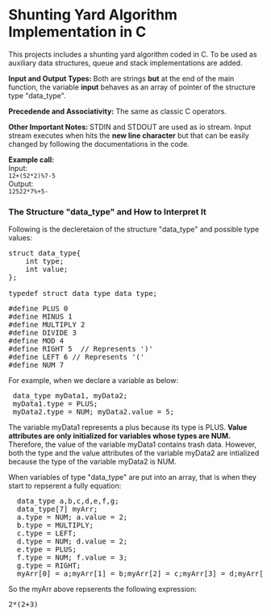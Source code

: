 # Shunting Yard Algorithm Implementation in C
<p>
  This projects includes a shunting yard algorithm coded in C. To be used as auxiliary data structures, queue and stack implementations are added.
</p>

<p>
  <strong>Input and Output Types: </strong>Both are strings <strong>but</strong> at the end of the main function, the variable <strong>input</strong> behaves as an array of pointer of the structure type "data_type".
</p>

<p>
  <strong>Precedende and Associativity:</strong> The same as classic C operators.
</p>

<p>
  <strong>Other Important Notes: </strong> STDIN and STDOUT are used as io stream. Input stream executes when hits the <strong>new line character</strong> but that can be easily changed by following the documentations in the code.
</p>

  <p><strong>Example call:</strong><br>
  Input:<br>
  <code>12+(52*2)%7-5</code><br>
  Output:<br>
  <code>12522*7%+5-</code></p>

<h3>The Structure "data_type" and How to Interpret It</h3>

<p>
  Following is the decleretaion of the structure "data_type" and possible type values:
  </p>

<pre>
struct data_type{
    int type; 
    int value;
};

typedef struct data_type data_type;
</pre>

<pre>
#define PLUS 0
#define MINUS 1
#define MULTIPLY 2
#define DIVIDE 3
#define MOD 4
#define RIGHT 5  // Represents ')'
#define LEFT 6 // Represents '('
#define NUM 7
</pre>
<p>
  For example, when we declare a variable as below:
  </p>
  
<pre>
 data_type myData1, myData2;
 myData1.type = PLUS;
 myData2.type = NUM; myData2.value = 5;
</pre>

<p>
  The variable myData1 represents a plus because its type is PLUS.<strong> Value attributes are only initialized for variables whose types are NUM. </strong>Therefore, the value of the variable myData1 contains trash data. However, both the type and the value attributes of the variable myData2 are intialized because the type of the variable myData2 is NUM.<br>
  
  
  When variables of type "data_type" are put into an array, that is when they start to repserent a fully equation:
</p>
  
<pre>
  data_type a,b,c,d,e,f,g;
  data_type[7] myArr;
  a.type = NUM; a.value = 2;
  b.type = MULTIPLY;
  c.type = LEFT;
  d.type = NUM; d.value = 2;
  e.type = PLUS;
  f.type = NUM; f.value = 3;
  g.type = RIGHT;
  myArr[0] = a;myArr[1] = b;myArr[2] = c;myArr[3] = d;myArr[4] = e;myArr[5] = f;myArr[6] = g;
</pre>
<p>
  So the myArr above repserents the following expression: 
  <pre>2*(2+3)</pre>
  </p>
